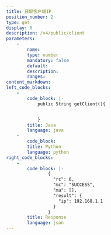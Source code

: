 ```yaml
---
title: 获取客户端IP
position_number: 2
type: get
display: 0
description: /v4/public/client
parameters:
    -
        name:
        type: number
        mandatory: false
        default:
        description:
        ranges:
content_markdown:
left_code_blocks:
    -
        code_block: |-
            public String getClient(){


            }
        title: Java
        language: java
    -
        code_block:
        title: Python
        language: python
right_code_blocks:
    -
        code_block: |-
                {
                  "rc": 0,
                  "mc": "SUCCESS",
                  "ma": [],
                  "result": {
                    "ip": 192.168.1.1  
                  }
                }
        title: Response
        language: json
---
```


